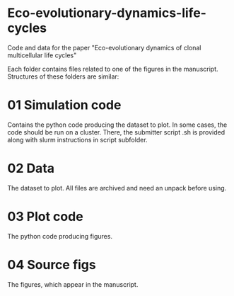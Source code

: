 # Eco-evolutionary-dynamics-life-cycles

Code and data for the paper "Eco-evolutionary dynamics of clonal multicellular life cycles"

Each folder contains files related to one of the figures in the manuscript. Structures of these folders are similar:

# 01 Simulation code

Contains the python code producing the dataset to plot. In some cases, the code should be run on a cluster. There, the submitter script .sh is provided along with slurm instructions in script subfolder.

# 02 Data

The dataset to plot. All files are archived and need an unpack before using.

# 03 Plot code

The python code producing figures.

# 04 Source figs

The figures, which appear in the manuscript.
